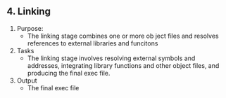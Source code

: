## 4. Linking
1) Purpose: 
	- The linking stage combines one or more ob ject files and resolves references to external libraries and funcitons
2) Tasks
	- The linking stage involves resolving external symbols and addresses, integrating library functions and other object files, and producing the final exec file.
3) Output
	- The final exec file 